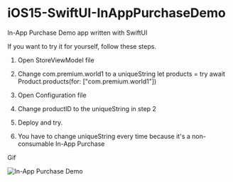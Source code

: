 # iOS15-SwiftUI-InAppPurchaseDemo
In-App Purchase Demo app written with SwiftUI

If you want to try it for yourself, follow these steps.

1. Open StoreViewModel file
2. Change com.premium.world1 to a uniqueString
let products = try await Product.products(for: ["com.premium.world1"])

3. Open Configuration file
4. Change productID to the uniqueString in step 2

5. Deploy and try.
6. You have to change uniqueString every time because it's a non-consumable In-App Purchase

Gif

![In-App Purchase Demo](https://user-images.githubusercontent.com/32461567/153755550-1c6904b2-cbbb-4d77-8a79-20c8c35ed181.gif)
